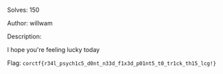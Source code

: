 Solves: 150

Author: willwam

Description:

I hope you're feeling lucky today

Flag: `corctf{r34l_psych1c5_d0nt_n33d_f1x3d_p01nt5_t0_tr1ck_th15_lcg!}`
